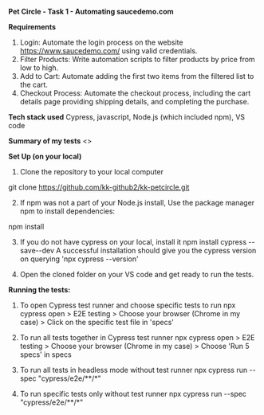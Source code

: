 **Pet Circle - Task 1 - Automating saucedemo.com**

**Requirements**
1. Login: Automate the login process on the website https://www.saucedemo.com/
using valid credentials.
2. Filter Products: Write automation scripts to filter products by price from low to high.
3. Add to Cart: Automate adding the first two items from the filtered list to the cart.
4. Checkout Process: Automate the checkout process, including the cart details page
providing shipping details, and completing the purchase.

**Tech stack used**
Cypress, javascript, Node.js (which included npm), VS code

**Summary of my tests**
<<TB filled>>

**Set Up (on your local)**
1. Clone the repository to your local computer

git clone https://github.com/kk-github2/kk-petcircle.git

2. If npm was not a part of  your Node.js install, Use the package manager npm to install dependencies:

npm install

3. If you do not have cypress on your local, install it
npm install cypress --save--dev
A successful installation should give you the cypress version on querying 'npx cypress --version'

4. Open the cloned folder on your VS code and get ready to run the tests.

**Running the tests:**
1. To open Cypress test runner and choose specific tests to run
npx cypress open > E2E testing > Choose your browser (Chrome in my case) > Click on the specific test file in 'specs'

2. To run all tests together in Cypress test runner
npx cypress open > E2E testing > Choose your browser (Chrome in my case) > Choose 'Run 5 specs' in specs

3. To run all tests in headless mode without test runner
npx cypress run --spec "cypress/e2e/**/*"     

4. To run specific tests only without test runner
npx cypress run --spec "cypress/e2e/**/*" 

